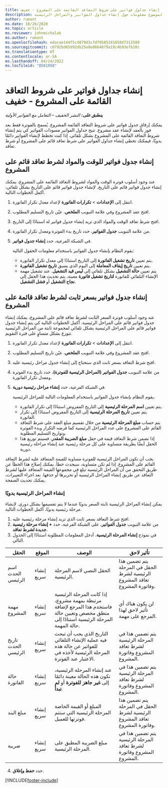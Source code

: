 ```yaml
---
title: إنشاء جداول فواتير على شروط التعاقد القائمة على المشروع - خفيف
description: يقدم هذا الموضوع معلومات حول إنشاء جداول الفواتير والمراحل الرئيسية.
author: rumant
ms.date: 10/26/2020
ms.topic: article
ms.reviewer: johnmichalak
ms.author: rumant
ms.openlocfilehash: edacae144f5c4879d3cfdf9585281858d7312589
ms.sourcegitcommit: c0792bd65d92db25e0e8864879a19c4b93efb10c
ms.translationtype: HT
ms.contentlocale: ar-SA
ms.lasthandoff: 04/14/2022
ms.locfileid: "8581958"
---
```

# <a name="create-invoice-schedules-on-a-project-based-contract-line---lite"></a>إنشاء جداول فواتير على شروط التعاقد القائمة على المشروع - خفيف

_**ينطبق على:** النشر الخفيف – التعامل مع الفواتير الأولية_

يمكنك إرفاق جدول فواتير على شروط التعاقد القائمة المشروع. يُسمح بالفوترة فقط بعد فوز بالعقد لإنشاء عقد مشروع. تتيح جداول الفواتير مسودات الفواتير كي يتم إنشاء شروط التعاقد القائمة على المشروع بشكل تلقائي. إذا كنت تخطط لإنشاء الفواتير دائمًا يدويًا، فيمكنك تخطي إنشاء جداول الفواتير على شرط تعاقد قائم على المشروع أو شرط تعاقد.

## <a name="create-a-time-and-material-invoice-schedule-for-a-project-based-contract-line"></a>إنشاء جدول فواتير للوقت والمواد لشرط تعاقد قائم على المشروع

عند وجود أسلوب فوترة الوقت والمواد لشروط التعاقد القائمة على المشروع، يمكنك إنشاء جدول فواتير قائم على التاريخ. لإنشاء جدول فواتير قائم على التاريخ بشكل تلقائي، أكمل الخطوات التالية.

1. انتقل إلى **الإعدادات** > **تكرارات الفاتورة‬** لإعداد معدل تكرار الفاتورة.
2. افتح عقد المشروع وفي علامة التبويب **الملخص**، عيّن تاريخ التسليم المطلوب.
3. افتح شرط تعاقد الوقت والمواد الذي تريد إنشاء جدول فواتير له استنادًا إلى التاريخ. 
4. من علامة التبويب **جدول الفواتير**، حدد تاريخ بدء الفوترة ومعدل تكرار الفاتورة. 
5. في الشبكة الفرعية، حدد **إنشاء جدول فواتير**.

    يقوم النظام بإنشاء جدول الفواتير باستخدام معلومات الحقول التالية:

    - يتم تعيين **تاريخ تشغيل الفاتورة** إلى التاريخ استنادًا إلى معدل تكرار الفاتورة.
    - يتم تعيين **تاريخ إيقاف المعاملة** إلى اليوم الذي يسبق **تاريخ تشغيل الفاتورة**.
    - يتم تعيين **حالة التشغيل** بشكل تلقائي إلى **ليس قيد التشغيل**. عند تشغيل مهمة الإنشاء التلقائي للفاتورة **لتاريخ تشغيل فاتورة** معينة، يتم تحديث هذا الحقل إلى **نجاح التشغيل** أو **فشل التشغيل**.

## <a name="create-a-fixed-price-invoice-schedule-for-a-project-based-contract-line"></a>إنشاء جدول فواتير بسعر ثابت لشرط تعاقد قائمة على المشروع

عند وجود أسلوب فوترة السعر الثابت لشرط تعاقد قائم على المشروع، يمكنك إنشاء جدول فواتير قائم على المراحل الرئيسية. أكمل الخطوات التالية كي يتم إنشاء جدول فواتير قائم على المراحل الرئيسية بشكل تلقائي لمجموعة ثابتة من المراحل الرئيسية تتوزع بشكل متساوٍ على فترة التقويم.

1. انتقل إلى **الإعدادات** > **تكرارات الفاتورة‬** لإعداد معدل تكرار الفاتورة.
2. افتح عقد المشروع وفي علامة التبويب **الملخص**، عيّن تاريخ التسليم المطلوب.
3. افتح شرط التعاقد بسعر ثابت الذي ستحتاج إلى إنشاء جدول مراحل رئيسية عليه. 
4. من علامة التبويب **جدول الفواتير (المراحل الرئيسية للفوترة‬)**، حدد تاريخ بدء الفوترة ومعدل تكرار الفاتورة. 
5. في الشبكة الفرعية، حدد **إنشاء مراحل رئيسية دورية‬**.

    يقوم النظام بإنشاء جدول الفواتير باستخدام المعلومات التالية للمراحل الرئيسية.

    - يتم تعيين **اسم المرحلة الرئيسية** إلى التاريخ المفروض استنادًا إلى تكرار الفاتورة.
    - يتم تعيين **تاريخ المرحلة الرئيسية** إلى التاريخ المفروض استنادًا إلى تكرار الفاتورة.
    - يتم حساب **مبلغ المرحلة الرئيسية** من خلال تقسيم مبلغ العقد على شرط التعاقد القائم على المشروع على عدد المراحل الرئيسية كما فرضه التكرار وبدء الفوترة وتواريخ التسليم المطلوبة.
    - إذا تضمن شرط التعاقد قيمة في حقل **مبلغ الضريبة المقدر**، فسيتم توزيع هذا الحقل أيضًا بطريقة متساوية على كل مرحلة رئيسية عند إنشاء مراحلة رئيسية دورية.

يجب أن تكون المراحل الرئيسية للفوترة مساوية للقيمة المتعاقد عليه لشرط التعاقد القائم على المشروع. إذا لم تكن متساوية، سيحدث خطأ. يمكنك إصلاح هذا الخطأ عن طريق التحقق من أن المراحل الرئيسية تبلغ في مجموعها القيمة المتعاقد عليها لشرط التعاقد عن طريق إنشاء المراحل الرئيسية أو تحريرها أو حذفها. بعد اجراء التغييرات، يمكنك تحديث الصفحة.

### <a name="manually-create-milestones"></a>إنشاء المراحل الرئيسية يدويًا

يمكن إنشاء المراحل الرئيسية ثابتة السعر يدويًا عندما لا يتم تقسيمها بشكل دوري. لإنشاء مرحلة رئيسية يدويًا، أكمل الخطوات التالية.

1. افتح شرط التعاقد بسعر ثابت الذي تريد إنشاء مرحلة رئيسية عليه. 
2. من علامة التبويب **جدول الفواتير**، على الشبكة الفرعية، حدد **+ إنشاء مرحلة رئيسية جديدة لشرط تعاقد**.
3. في نموذج **إنشاء المرحلة الرئيسية**، أدخل المعلومات المطلوبة استنادًا إلى الجدول التالي. 

| الحقل | الموقع | ‏‏الوصف | تأثير لاحق |
| --- | --- | --- | --- |
| اسم الحدث الرئيسي | إنشاء سريع | الحقل النصي لاسم المرحلة الرئيسية. | يتم تضمين هذا الحقل في المرحلة الرئيسية لشرط تعاقد المشروع وفاتورة المشروع. |
| مهمة المشروع | إنشاء سريع | إذا كانت المرحلة الرئيسية مرتبطة بمهمة مشروع، فاستخدم هذا المرجع لإضافة منطق مخصص وتعيين حالة المرحلة الرئيسية استنادًا إلى حالة المهمة. | لن يكون هناك أي تأثير لاحق لهذا المرجع على مهمة. |
| تاريخ الحدث الرئيسي | إنشاء سريع | التاريخ الذي يجب أن تبحث فيه عملية الإنشاء التلقائي للفواتير عن حالة هذه المرحلة الرئيسية لأخذه في الاعتبار عند الفوترة. | يتم تضمين هذا في المرحلة الرئيسية لشرط تعاقد المشروع وفاتورة المشروع. |
| حالة الفاتورة | إنشاء سريع | عند إنشاء المرحلة الرئيسية، تكون هذه الحالة معينة دائمًا إلى **غير جاهز للفوترة** أو **لم تبدأ**. | يتم تضمين هذا في المرحلة الرئيسية لشرط تعاقد المشروع وفاتورة المشروع. |
| مبلغ البند | إنشاء سريع | المبلغ أو القيمة الخاصة المرحلة الرئيسية التي ستتم فوترتها للعميل. | يتم تضمين هذا الحقل في المرحلة الرئيسية لشرط تعاقد المشروع وفاتورة المشروع. |
| ضريبة | إنشاء سريع | مبلغ الضريبة المطبق على المرحلة الرئيسية. | يتم تضمين هذا في المرحلة الرئيسية لشرط تعاقد المشروع وفاتورة المشروع. |

4. حدد **حفظ وإغلاق**.


[!INCLUDE[footer-include](../../includes/footer-banner.md)]